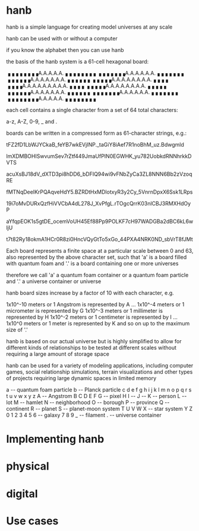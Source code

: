 # hanb

hanb is a simple language for creating model universes at any scale

hanb can be used with or without a computer

if you know the alphabet then you can use hanb

the basis of the hanb system is a 61-cell hexagonal board:

▗▗▗▗▗▗▗▗A.A.A.A.A.▗▗▗▗▗▗▗▗
▗▗▗▗▗▗▗A.A.A.A.A.A.▗▗▗▗▗▗▗
▗▗▗▗▗▗A.A.A.A.A.A.A.▗▗▗▗▗▗
▗▗▗▗▗A.A.A.A.A.A.A.A.▗▗▗▗
▗▗▗▗A.A.A.A.A.A.A.A.A.▗▗▗▗
▗▗▗▗▗A.A.A.A.A.A.A.A.▗▗▗▗▗
▗▗▗▗▗▗A.A.A.A.A.A.A.▗▗▗▗▗▗
▗▗▗▗▗▗▗A.A.A.A.A.A.▗▗▗▗▗▗▗
▗▗▗▗▗▗▗▗A.A.A.A.A.▗▗▗▗▗▗▗▗

each cell contains a single character from a set of 64 total characters:

a-z, A-Z, 0-9, _ and .

boards can be written in a compressed form as 61-character strings, e.g.:

tFZ2fD1LbWJYCkaB_feYB7wkEVjINP._taGiY8iAef7R1noBhM_uz.Bdwgmld

lmXDMBOHISwvumSev7rZtf449JmaUfPIN0EGWHK_yu782UobkdRNNhrkkDVTS

acuXsBJ18dV_dXTD3pi8hDD6_bDFIQ94wi9vFNbZyCa3ZL8NNN6Bb2zVzoqRE

fMTNqDeeIKrPQAqveHdY5.BZRDtHxMDlotxyR3y2Cy_5VnrnDpxX6Ssk1LRps

19i7oMvDURxQzfHiVVCbA4dL278J_XvPfgL.rTOgcQrrK03nlCBJ3RMXHdOyP

aYfqpEOK1s5gtDE_ocemVoUH45Ef88Pp9POLKF7cH97WADGBa2dBC6kL6wljU

t7t82Ry18okmA1HCr0R8zi0HncVQyGtTo5xGo_44PXA4NRK0ND_sbVrT8fJMt

Each board represents a finite space at a particular scale between 0 and 63,
also represented by the above character set, such that 'a' is a board filled
with quantum foam and '.' is a board containing one or more universes

therefore we call 'a' a quantum foam container or a quantum foam particle
and '.' a universe container or universe

hanb board sizes increase by a factor of 10 with each character, e.g.

1x10^-10 meters or 1 Angstrom is represented by A
...
1x10^-4 meters or 1 micrometer is represented by G
1x10^-3 meters or 1 millimeter is represented by H
1x10^-2 meters or 1 centimeter is represented by I
...
1x10^0 meters or 1 meter is represented by K
and so on up to the maximum size of '.'

hanb is based on our actual universe but is highly simplified to allow for different kinds of
relationships to be tested at different scales without requiring a large amount of storage space

hanb can be used for a variety of modeling applications, including computer games,
social relationship simulations, terrain visualizations and other types of projects requiring
large dynamic spaces in limited memory

a -- quantum foam particle
b -- Planck particle
c
d
e
f
g
h
i
j
k
l
m
n
o
p
q
r
s
t
u
v
w
x
y
z
A -- Angstrom
B
C
D
E
F
G -- pixel
H
I -- 
J -- 
K -- person
L -- lot
M -- hamlet
N -- neighborhood
O -- borough
P -- province
Q -- continent
R -- planet
S -- planet-moon system
T
U
V
W
X -- star system
Y
Z
0
1
2
3
4
5
6 -- galaxy
7
8
9
_ -- filament
. -- universe container

# Implementing hanb
# physical
# digital

# Use cases



